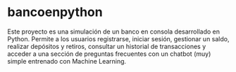 # bancoenpython
Este proyecto es una simulación de un banco en consola desarrollado en Python.   Permite a los usuarios registrarse, iniciar sesión, gestionar un saldo, realizar depósitos y retiros, consultar un historial de transacciones y acceder a una sección de preguntas frecuentes con un chatbot (muy) simple entrenado con Machine Learning.
